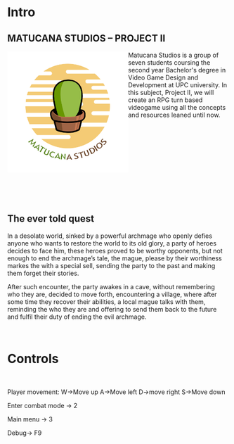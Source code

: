 # Intro
## MATUCANA STUDIOS – PROJECT II

<img src="https://github.com/AlCh440/Project2_CITM/blob/2c236729e694ab5536cbaf249024cda024a52ce2/wiki_media/teamlogo1.png" width=275 align=left>

Matucana Studios is a group of seven students coursing the second year Bachelor's degree in Video Game Design and Development at UPC university. In this subject, Project II, we will create an RPG turn based videogame using all the concepts and resources leaned until now.

<p>&nbsp;</p>
<p>&nbsp;</p>
<p>&nbsp;</p>
<p>&nbsp;</p>
<p>&nbsp;</p>
<p>&nbsp;</p>

## The ever told quest
In a desolate world, sinked by a powerful archmage who openly defies anyone who wants to restore the world to its old glory, a party of heroes decides to face him, these heroes proved to be worthy opponents, but not enough to end the archmage’s tale, the mague, please by their worthiness markes the with a special sell, sending the party to the past and making them forget their stories.

After such encounter, the party awakes in a cave, without remembering who they are, decided to move forth, encountering a village, where after some time they recover their abilities, a local mague talks with them, reminding the who they are and offering to send them back to the future and fulfil their duty of ending the evil archmage.

<p>&nbsp;</p>


# Controls
<p>&nbsp;</p>
Player movement:   
W->Move up 
A->Move left 
D->move right 
S->Move down

Enter combat mode -> 2

Main menu -> 3

Debug-> F9

